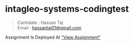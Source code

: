 # intagleo-systems-codingtest

> Cantidate : Hassan Taj  
> Email :  hassantaj01@gmail.com  

Assignment Is Deployed At ["View Assignment"](http://intagleo-systems-codingtest.azurewebsites.net/)